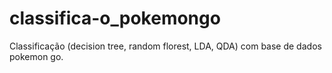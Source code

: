 # classifica-o_pokemongo
Classificação (decision tree, random florest, LDA, QDA) com base de dados pokemon go.
